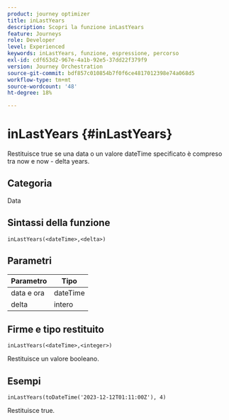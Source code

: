 ```yaml
---
product: journey optimizer
title: inLastYears
description: Scopri la funzione inLastYears
feature: Journeys
role: Developer
level: Experienced
keywords: inLastYears, funzione, espressione, percorso
exl-id: cdf653d2-967e-4a1b-92e5-37dd22f379f9
version: Journey Orchestration
source-git-commit: bdf857c010854b7f0f6ce4817012398e74a068d5
workflow-type: tm+mt
source-wordcount: '48'
ht-degree: 18%

---
```


# inLastYears {#inLastYears}

Restituisce true se una data o un valore dateTime specificato è compreso tra now e now - delta years.

## Categoria

Data

## Sintassi della funzione

`inLastYears(<dateTime>,<delta>)`

## Parametri

| Parametro | Tipo |
|-----------|------------------|
| data e ora | dateTime |
| delta | intero |

## Firme e tipo restituito

`inLastYears(<dateTime>,<integer>)`

Restituisce un valore booleano.

## Esempi

`inLastYears(toDateTime('2023-12-12T01:11:00Z'), 4)`

Restituisce true.
